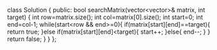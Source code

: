 class Solution {
public:
bool searchMatrix(vector<vector<int>>& matrix, int target) {
int row=matrix.size();
int col=matrix[0].size();
int start=0;
int end=col-1;
while(start<row && end>=0){
if(matrix[start][end]==target){
return true;
}else if(matrix[start][end]<target){
start++;
}else{
end--;
}
}
return false;
}
}
};